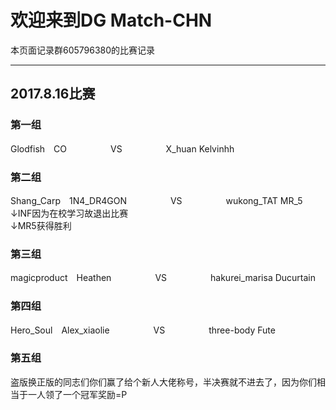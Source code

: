 # 欢迎来到DG Match-CHN
本页面记录群605796380的比赛记录
<br>

---------------------
## 2017.8.16比赛
### 第一组
Glodfish　CO　　　　　VS　　　　　X_huan  Kelvinhh

### 第二组
Shang_Carp　1N4_DR4GON　　　　　VS　　　　　wukong_TAT  MR_5
↓INF因为在校学习故退出比赛<br>
↓MR5获得胜利<br>

### 第三组
magicproduct　Heathen　　　　　VS　　　　　hakurei_marisa  Ducurtain

### 第四组
Hero_Soul　Alex_xiaolie　　　　　VS　　　　　three-body  Fute

### 第五组
盗版换正版的同志们你们赢了给个新人大佬称号，半决赛就不进去了，因为你们相当于一人领了一个冠军奖励=P
